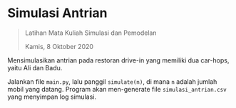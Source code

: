 # Simulasi Antrian
>Latihan Mata Kuliah Simulasi dan Pemodelan
>
>Kamis, 8 Oktober 2020


Mensimulasikan antrian pada restoran drive-in yang memiliki dua car-hops, yaitu Ali dan Badu.

Jalankan file `main.py`, lalu panggil `simulate(n)`, di mana `n` adalah jumlah mobil yang datang. Program akan men-generate file `simulasi_antrian.csv` yang menyimpan log simulasi.
